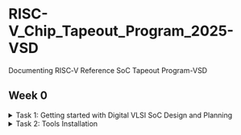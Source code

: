 # RISC-V_Chip_Tapeout_Program_2025-VSD
Documenting RISC‑V Reference SoC Tapeout Program-VSD



## Week 0

<details>
<summary> Task 1: Getting started with Digital VLSI SoC Design and Planning </summary>

### ASIC / SoC Design Flow

- Specification – Define functionality, performance, power, area.  
- RTL Design – Write Verilog/VHDL, modular & synthesizable code.  
- Verification – Simulate with testbenches, ensure correct behavior.  
- Synthesis – Convert RTL → gate-level netlist with constraints.  
- STA – Check timing paths (setup/hold) meet requirements.  
- DFT – Insert scan chains, generate test patterns.  
- Physical Design – Floorplan, place, route, CTS, DRC/LVS checks.  
- Signoff – Final timing, power, physical verification.  
- Tapeout – Generate GDSII & send to foundry.  
- Silicon Testing – Validate first silicon, apply ECOs if needed.  

</details>

<details>
<summary> Task 2: Tools Installation </summary>

### Oracle VirtualBox
- Minimum: 6GB RAM, 50GB HDD, Ubuntu 20.04+, 4 vCPU  

### Linux Tool Setup (Yosys, Icarus Verilog, GTKWave)

#### Yosys, Icarus Verilog, GTKWave
```bash
# Update package lists
sudo apt-get update

# Install Yosys
git clone https://github.com/YosysHQ/yosys.git
cd yosys
sudo apt install make
sudo apt-get install build-essential clang bison flex \
libreadline-dev gawk tcl-dev libffi-dev git \
graphviz xdot pkg-config python3 libboost-system-dev \
libboost-python-dev libboost-filesystem-dev zlib1g-dev
make config-gcc
make
sudo make install
cd ..

# Install Icarus Verilog
sudo apt-get install iverilog

# Install GTKWave
sudo apt install gtkwave

